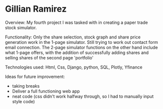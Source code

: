 # Gillian Ramirez

Overview: My fourth project I was tasked with in creating a paper trade stock simulator.

Functionality: Only the share selection, stock graph and share price generation work in the 1-page simulator. Still trying to work out contact form email connection. The 2-page simulator functions on the other hand include what 1-page offers, with the addition of successfully adding shares and selling shares of the second page 'portfolio'

Technologies used: Html, Css, Django, python, SQL, Plotly, Yfinance

Ideas for future improvement:
- taking breaks
- Deliver a full functioning web app
- neat code (css didn't work halfway through, so I had to manually input style code)
